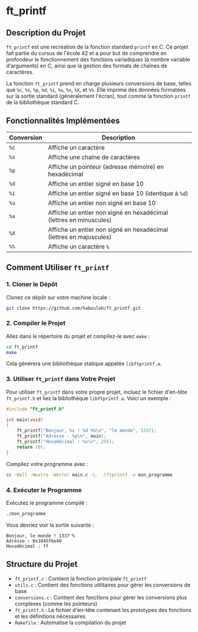 # ft_printf

## Description du Projet

`ft_printf` est une recréation de la fonction standard `printf` en C. Ce projet fait partie du cursus de l'école 42 et a pour but de comprendre en profondeur le fonctionnement des fonctions variadiques (à nombre variable d'arguments) en C, ainsi que la gestion des formats de chaînes de caractères.

La fonction `ft_printf` prend en charge plusieurs conversions de base, telles que `%c`, `%s`, `%p`, `%d`, `%i`, `%u`, `%x`, `%X`, et `%%`. Elle imprime des données formatées sur la sortie standard (généralement l'écran), tout comme la fonction `printf` de la bibliothèque standard C.

## Fonctionnalités Implémentées

| Conversion | Description |
|------------|-------------|
| `%c` | Affiche un caractère |
| `%s` | Affiche une chaîne de caractères |
| `%p` | Affiche un pointeur (adresse mémoire) en hexadécimal |
| `%d` | Affiche un entier signé en base 10 |
| `%i` | Affiche un entier signé en base 10 (identique à `%d`) |
| `%u` | Affiche un entier non signé en base 10 |
| `%x` | Affiche un entier non signé en hexadécimal (lettres en minuscules) |
| `%X` | Affiche un entier non signé en hexadécimal (lettres en majuscules) |
| `%%` | Affiche un caractère `%` |

## Comment Utiliser `ft_printf`

### 1. Cloner le Dépôt

Clonez ce dépôt sur votre machine locale :

```bash
git clone https://github.com/haboulah/ft_printf.git
```

### 2. Compiler le Projet

Allez dans le répertoire du projet et compilez-le avec `make` :

```bash
cd ft_printf
make
```

Cela générera une bibliothèque statique appelée `libftprintf.a`.

### 3. Utiliser `ft_printf` dans Votre Projet

Pour utiliser `ft_printf` dans votre propre projet, incluez le fichier d'en-tête `ft_printf.h` et liez la bibliothèque `libftprintf.a`. Voici un exemple :

```c
#include "ft_printf.h"

int main(void)
{
    ft_printf("Bonjour, %s ! %d %%\n", "le monde", 1337);
    ft_printf("Adresse : %p\n", main);
    ft_printf("Hexadécimal : %x\n", 255);
    return (0);
}
```

Compilez votre programme avec :

```bash
cc -Wall -Wextra -Werror main.c -L. -lftprintf -o mon_programme
```

### 4. Exécuter le Programme

Exécutez le programme compilé :

```bash
./mon_programme
```

Vous devriez voir la sortie suivante :

```
Bonjour, le monde ! 1337 %
Adresse : 0x1045f6e40
Hexadécimal : ff
```

## Structure du Projet

- `ft_printf.c` : Contient la fonction principale `ft_printf`
- `utils.c` : Contient des fonctions utilitaires pour gérer les conversions de base
- `conversions.c` : Contient des fonctions pour gérer les conversions plus complexes (comme les pointeurs)
- `ft_printf.h` : Le fichier d'en-tête contenant les prototypes des fonctions et les définitions nécessaires
- `Makefile` : Automatise la compilation du projet
